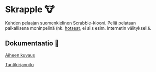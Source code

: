 # Skrapple :cow:

Kahden pelaajan suomenkielinen Scrabble-klooni. Peliä pelataan paikallisena moninpelinä (nk. [hotseat](https://fi.wikipedia.org/wiki/Hotseat), ei siis esim. Internetin välityksellä.

## Dokumentaatio :hamster:

[Aiheen kuvaus](dokumentaatio/aiheenKuvausJaRakenne.md)

[Tuntikirjanpito](dokumentaatio/tuntikirjanpito.md)
